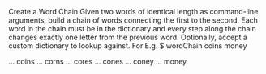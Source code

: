 Create a Word Chain
Given two words of identical length as command-line arguments, build a chain of words connecting
the first to the second. Each word in the chain must be in the dictionary and every step along the
chain changes exactly one letter from the previous word.
Optionally, accept a custom dictionary to lookup against.
For E.g.
$ wordChain coins money


... coins
... corns
... cores
... cones
... coney
... money

